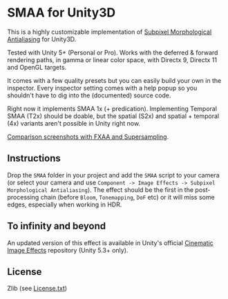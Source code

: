 # SMAA for Unity3D

This is a highly customizable implementation of [Subpixel Morphological Antialiasing](http://www.iryoku.com/smaa/) for Unity3D.

Tested with Unity 5+ (Personal or Pro). Works with the deferred & forward rendering paths, in gamma or linear color space, with Directx 9, Directx 11 and OpenGL targets.

It comes with a few quality presets but you can easily build your own in the inspector. Every inspector setting comes with a help popup so you shouldn't have to dig into the (documented) source code.

Right now it implements SMAA 1x (+ predication). Implementing Temporal SMAA (T2x) should be doable, but the spatial (S2x) and spatial + temporal (4x) variants aren't possible in Unity right now.

[Comparison screenshots with FXAA and Supersampling](http://imgur.com/a/J75KB).

## Instructions

Drop the `SMAA` folder in your project and add the `SMAA` script to your camera (or select your camera and use `Component -> Image Effects -> Subpixel Morphological Antialiasing`). The effect should be the first in the post-processing chain (before `Bloom`, `Tonemapping`, `DoF` etc) or it will miss some edges, especially when working in HDR.

## To infinity and beyond

An updated version of this effect is available in Unity's official [Cinematic Image Effects](https://bitbucket.org/Unity-Technologies/cinematic-image-effects) repository (Unity 5.3+ only).

## License

Zlib (see [License.txt](LICENSE.txt))

